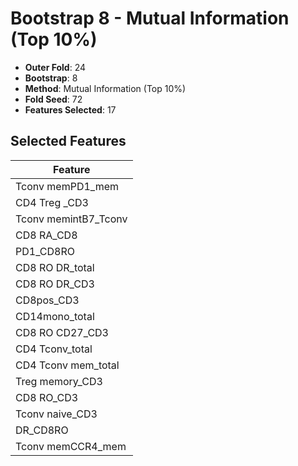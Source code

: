 # Bootstrap 8 - Mutual Information (Top 10%)

- **Outer Fold**: 24
- **Bootstrap**: 8
- **Method**: Mutual Information (Top 10%)
- **Fold Seed**: 72
- **Features Selected**: 17

## Selected Features

| Feature |
|---------|
| Tconv memPD1_mem |
| CD4 Treg _CD3 |
| Tconv memintB7_Tconv |
| CD8 RA_CD8 |
| PD1_CD8RO |
| CD8 RO DR_total |
| CD8 RO DR_CD3 |
| CD8pos_CD3 |
| CD14mono_total |
| CD8 RO CD27_CD3 |
| CD4 Tconv_total |
| CD4 Tconv mem_total |
| Treg memory_CD3 |
| CD8 RO_CD3 |
| Tconv naive_CD3 |
| DR_CD8RO |
| Tconv memCCR4_mem |
